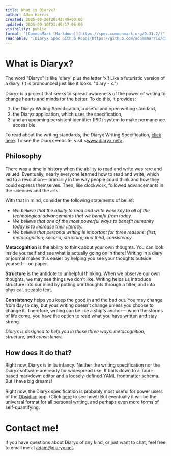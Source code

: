 ```yaml
---
title: What is Diaryx?
author: Adam Harris
created: 2025-08-26T20:43:49+00:00
updated: 2025-09-10T21:49:17-06:00
visibility: public
format: "[CommonMark (Markdown)](https://spec.commonmark.org/0.31.2/)"
reachable: "[Diaryx Spec Github Repo](https://github.com/adammharris/diaryx-specification)"
---
```


# What is Diaryx?

The word "Diaryx" is like 'diary' plus the letter 'x'! Like a futuristic version of a diary. (It is pronounced just like it looks: "diary - x.")

Diaryx is a project that seeks to spread awareness of the power of writing to change hearts and minds for the better. To do this, it provides:
1. the Diaryx Writing Specification, a useful and open writing standard,
2. the Diaryx application, which uses the specification,
3. and an upcoming persistent identifier (PID) system to make permanence accessible.

To read about the writing standards, the Diaryx Writing Specification, [click here](<Diaryx Writing Specification.md>). To see the Diaryx website, visit <www.diaryx.net>.

## Philosophy

There was a time in history when the ability to read and write was rare and valued. Eventually, nearly everyone learned how to read and write, which led to a revolution— primarily in the way people could think and how they could express themselves. Then, like clockwork, followed advancements in the sciences and the arts. 

With that in mind, consider the following statements of belief:

- *We believe that the ability to read and write were key to all of the technological advancements that we benefit from today.*
- *We believe that one of the most powerful ways to benefit humanity today is to increase their literacy.*
- *We believe that personal writing is important for three reasons: first, metacognition; second, structure; and third, consistency.*

**Metacognition** is the ability to think about your own thoughts. You can look inside yourself and see what is actually going on in there! Writing in a diary or journal makes this easier by helping you see your thoughts outside yourself— on paper.

**Structure** is the antidote to unhelpful thinking. When we observe our own thoughts, we may see things we don't like. Writing helps us introduce structure into our mind by putting our thoughts through a filter, and into physical, seeable text.

**Consistency** helps you keep the good in and the bad out. You may change from day to day, but your writing doesn't change unless you choose to change it. Therefore, writing can be like a ship's anchor— when the storms of life come, you have the option to read what you have written and stay strong.

*Diaryx is designed to help you in these three ways: metacognition, structure, and consistency.*

## How does it do that?

Right now, Diaryx is in its infancy. Neither the writing specification nor the Diaryx software are ready for widespread use. It boils down to a Tauri-based markdown editor and a loosely-defined YAML frontmatter schema. But I have big dreams!

Right now, the Diaryx specification is probably most useful for power users of the [Obsidian](https://obsidian.md) app. (Click [here](<Diaryx-Obsidian Workflow.md>) to see how!) But eventually it will be the universal format for all personal writing, and perhaps even more forms of self-quantifying.

# Contact me!

If you have questions about Diaryx of any kind, or just want to chat, feel free to email me at adam@diaryx.net.